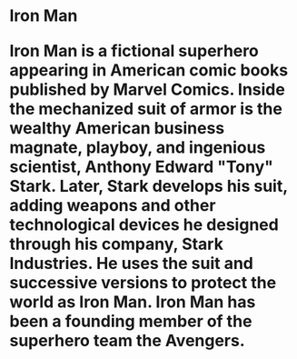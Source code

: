 <h1> Iron Man

Iron Man is a fictional superhero appearing in American comic books published by Marvel Comics. Inside the mechanized suit of armor is the wealthy American business magnate, playboy, and ingenious scientist, Anthony Edward "Tony" Stark. Later, Stark develops his suit, adding weapons and other technological devices he designed through his company, Stark Industries. He uses the suit and successive versions to protect the world as Iron Man. Iron Man has been a founding member of the superhero team the Avengers. 

